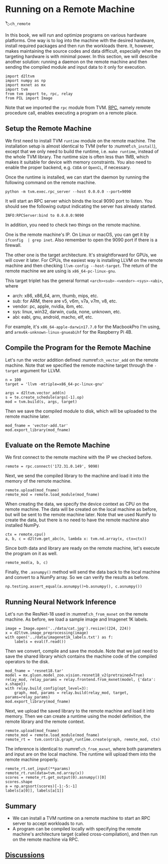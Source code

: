 # Running on a Remote Machine
:label:`ch_remote`

In this book, we will run and optimize programs on various hardware platforms. One way is to log into the machine with the desired hardware, install required packages and then run the workloads there. It, however, makes maintaining the source codes and data difficult, especially when the targeting hardware is with minimal power. In this section, we will describe another solution: running a daemon on the remote machine and then sending the compiled module and input data to it only for execution.

```{.python .input  n=1}
import d2ltvm
import numpy as np
import mxnet as mx
import tvm
from tvm import te, rpc, relay
from PIL import Image
```

Note that we imported the `rpc` module from TVM. [RPC](https://en.wikipedia.org/wiki/Remote_procedure_call), namely remote procedure call, enables executing a program on a remote place.

## Setup the Remote Machine

We first need to install TVM `runtime` module on the remote machine. The installation setup is almost identical to TVM (refer to :numref:`ch_install`), except that we only need to build the runtime, i.e. `make runtime`, instead of the whole TVM library. The runtime size is often less than 1MB, which makes it suitable for device with memory constraints. You also need to enable the proper backend, e.g. `CUDA` or `OpenCL`, if necessary.

Once the runtime is installed, we can start the daemon by running the following command on the remote machine.

`python -m tvm.exec.rpc_server --host 0.0.0.0 --port=9090`

It will start an RPC server which binds the local 9090 port to listen. You should see the following output indicating the server has already started.

`INFO:RPCServer:bind to 0.0.0.0:9090`

In addition, you need to check two things on the remote machine.

One is the remote machine's IP. On Linux or macOS, you can get it by `ifconfig  | grep inet`. Also remember to open the 9090 port if there is a firewall.

The other one is the target architecture. It's straightforward for GPUs, we will cover it later. For CPUs, the easiest way is installing LLVM on the remote machine and then checking `llvm-config --host-target`. The return of the remote machine we are using is `x86_64-pc-linux-gnu`.

This target triplet has the general format `<arch><sub>-<vendor>-<sys>-<abi>`, where

- arch: x86, x86_64, arm, thumb, mips, etc.
- sub: for ARM, there are v5, v6m, v7a, v7m, v8, etc.
- vendor: pc, apple, nvidia, ibm, etc.
- sys: linux, win32, darwin, cuda, none, unknown, etc.
- abi: eabi, gnu, android, macho, elf, etc.

For example, it's `x86_64-apple-darwin17.7.0` for the MacbookPro I'm using, and `armv6k-unknown-linux-gnueabihf` for the Raspberry Pi 4B.


## Compile the Program for the Remote Machine

Let's run the vector addition defined :numref:`ch_vector_add` on the remote machine. Note that we specified the remote machine target through the `-target` argument for LLVM.

```{.python .input  n=2}
n = 100
target = 'llvm -mtriple=x86_64-pc-linux-gnu'

args = d2ltvm.vector_add(n)
s = te.create_schedule(args[-1].op)
mod = tvm.build(s, args, target)
```

Then we save the compiled module to disk, which will be uploaded to the remote machine later.

```{.python .input  n=3}
mod_fname = 'vector-add.tar'
mod.export_library(mod_fname)
```

## Evaluate on the Remote Machine

We first connect to the remote machine with the IP we checked before.

```{.python .input  n=4}
remote = rpc.connect('172.31.0.149', 9090)
```

Next, we send the compiled library to the machine and load it into the memory of the remote machine.

```{.python .input  n=5}
remote.upload(mod_fname)
remote_mod = remote.load_module(mod_fname)
```

When creating the data, we specify the device context as CPU on the remote machine. The data will be created on the local machine as before, but will be sent to the remote machine later. Note that we used NumPy to create the data, but there is no need to have the remote machine also installed NumPy.

```{.python .input  n=19}
ctx = remote.cpu()
a, b, c = d2ltvm.get_abc(n, lambda x: tvm.nd.array(x, ctx=ctx))
```

Since both data and library are ready on the remote machine, let's execute the program on it as well.

```{.python .input  n=26}
remote_mod(a, b, c)
```

Finally, the `.asnumpy()` method will send the data back to the local machine and convert to a NumPy array. So we can verify the results as before.

```{.python .input}
np.testing.assert_equal(a.asnumpy()+b.asnumpy(), c.asnumpy())
```

## Running Neural Network Inference

Let's run the ResNet-18 used in :numref:`ch_from_mxnet` on the remote machine. As before, we load a sample image and Imagenet 1K labels.

```{.python .input  n=9}
image = Image.open('../data/cat.jpg').resize((224, 224))
x = d2ltvm.image_preprocessing(image)
with open('../data/imagenet1k_labels.txt') as f:
    labels = eval(f.read())
```

Then we convert, compile and save the module. Note that we just need to save the shared library which contains the machine code of the compiled operators to the disk.

```{.python .input  n=10}
mod_fname = 'resnet18.tar'
model = mx.gluon.model_zoo.vision.resnet18_v2(pretrained=True)
relay_mod, relay_params = relay.frontend.from_mxnet(model, {'data': x.shape})
with relay.build_config(opt_level=3):
    graph, mod, params = relay.build(relay_mod, target, params=relay_params)
mod.export_library(mod_fname)

```

Next, we upload the saved library to the remote machine and load it into memory. Then we can create a runtime using the model definition, the remote library and the remote context.

```{.python .input  n=14}
remote.upload(mod_fname)
remote_mod = remote.load_module(mod_fname)
remote_rt =  tvm.contrib.graph_runtime.create(graph, remote_mod, ctx)

```

The inference is identical to :numref:`ch_from_mxnet`, where both parameters and input are on the local machine. The runtime will upload them into the remote machine properly.

```{.python .input  n=15}
remote_rt.set_input(**params)
remote_rt.run(data=tvm.nd.array(x))
scores = remote_rt.get_output(0).asnumpy()[0]
scores.shape
a = np.argsort(scores)[-1:-5:-1]
labels[a[0]], labels[a[1]]
```

## Summary

- We can install a TVM runtime on a remote machine to start an RPC server to accept workloads to run.
- A program can be compiled locally with specifying the remote machine's architecture target (called cross-compilation), and then run on the remote machine via RPC.

## [Discussions](https://discuss.tvm.ai/t/getting-started-running-on-a-remote-machine/4709)
